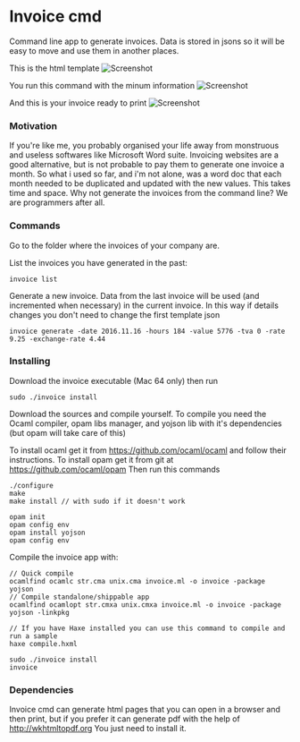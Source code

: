 # Invoice cmd
Command line app to generate invoices. Data is stored in jsons so it will be easy to move and use them in another places.

This is the html template
![Screenshot](https://s13.postimg.org/ndmkhvfyf/Screen_Shot_2016_10_24_at_09_47_46.png)

You run this command with the minum information
![Screenshot](https://s15.postimg.org/9sfcggejv/Screen_Shot_2016_10_29_at_21_15_08.png)

And this is your invoice ready to print
![Screenshot](https://s12.postimg.org/3p9489pb1/Screen_Shot_2016_10_29_at_21_15_40.png)

### Motivation
If you're like me, you probably organised your life away from monstruous and useless softwares like Microsoft Word suite. Invoicing websites are a good alternative, but is not probable to pay them to generate one invoice a month. So what i used so far, and i'm not alone, was a word doc that each month needed to be duplicated and updated with the new values. This takes time and space. Why not generate the invoices from the command line? We are programmers after all.

### Commands

Go to the folder where the invoices of your company are.

List the invoices you have generated in the past:

	invoice list

Generate a new invoice. Data from the last invoice will be used (and incremented when necessary) in the current invoice. In this way if details changes you don't need to change the first template json

	invoice generate -date 2016.11.16 -hours 184 -value 5776 -tva 0 -rate 9.25 -exchange-rate 4.44

### Installing

Download the invoice executable (Mac 64 only) then run

	sudo ./invoice install

Download the sources and compile yourself. To compile you need the Ocaml compiler, opam libs manager, and yojson lib with it's dependencies (but opam will take care of this)
 
 To install ocaml get it from https://github.com/ocaml/ocaml and follow their instructions.
 To install opam get it from git at https://github.com/ocaml/opam Then run this commands
 	
	
	./configure
	make
	make install // with sudo if it doesn't work
	
	opam init
	opam config env
	opam install yojson
	opam config env
	

Compile the invoice app with:
	
	// Quick compile
	ocamlfind ocamlc str.cma unix.cma invoice.ml -o invoice -package yojson
	// Compile standalone/shippable app
	ocamlfind ocamlopt str.cmxa unix.cmxa invoice.ml -o invoice -package yojson -linkpkg
	
	// If you have Haxe installed you can use this command to compile and run a sample
	haxe compile.hxml
	
	sudo ./invoice install
	invoice
	

### Dependencies

Invoice cmd can generate html pages that you can open in a browser and then print, but if you prefer it can generate pdf with the help of http://wkhtmltopdf.org You just need to install it.